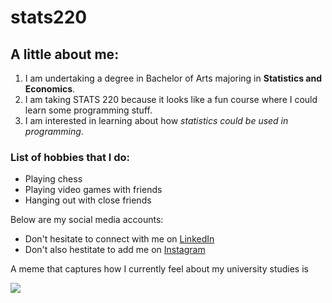 # stats220

## A little about me:

1) I am undertaking a degree in Bachelor of Arts majoring in **Statistics and Economics**.
2) I am taking STATS 220 because it looks like a fun course where I could learn some programming stuff.
3) I am interested in learning about how *statistics could be used in programming*.

### List of hobbies that I do:
* Playing chess
* Playing video games with friends
* Hanging out with close friends

Below are my social media accounts:
* Don't hesitate to connect with me on [LinkedIn](https://www.linkedin.com/in/timothy-tian-xiang-hwang-a0112932a/?msgControlName=view_message_button&msgConversationId=2-OTYyODJkMGItYTUzYi00YjY3LTgxNzMtNGFkNjQ2MDQ1MmU1XzAxMA%3D%3D&msgOverlay=true)
* Don't also hestitate to add me on [Instagram](https://www.instagram.com/txhwang/)

A meme that captures how I currently feel about my university studies is 

![](https://media1.tenor.com/m/z0lyyIDFTsMAAAAd/learning-studying.gif)
